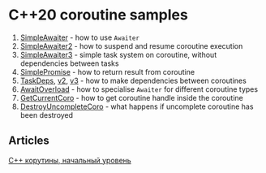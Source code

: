# C++20 coroutine samples

1. [SimpleAwaiter](1.SimpleAwaiter.cpp) - how to use `Awaiter`
1. [SimpleAwaiter2](2.SimpleAwaiter2.cpp) - how to suspend and resume coroutine execution
1. [SimpleAwaiter3](3.SimpleAwaiter3.cpp) - simple task system on coroutine, without dependencies between tasks
1. [SimplePromise](4.SimplePromise.cpp) - how to return result from coroutine
1. [TaskDeps](5.TaskDeps-v1.cpp), [v2](5.TaskDeps-v2.cpp), [v3](5.TaskDeps-v3.cpp) - how to make dependencies between coroutines
1. [AwaitOverload](6.AwaitOverload.cpp) - how to specialise `Awaiter` for different coroutine types
1. [GetCurrentCoro](7.GetCurrentCoro.cpp) - how to get coroutine handle inside the coroutine
1. [DestroyUncompleteCoro](8.DestroyUncompleteCoro.cpp) - what happens if uncomplete coroutine has been destroyed


## Articles

[С++ корутины, начальный уровень](https://gamedev.ru/code/articles/cpp_coroutines_1)
